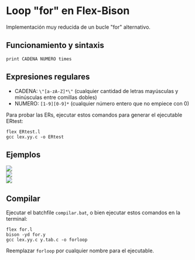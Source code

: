 # Loop "for" en Flex-Bison

Implementación muy reducida de un bucle "for" alternativo.  

## Funcionamiento y sintaxis   

```print CADENA NUMERO times```  

## Expresiones regulares  

- CADENA: `\"[a-zA-Z]*\"` (cualquier cantidad de letras mayúsculas y minúsculas entre comillas dobles)
- NUMERO: `[1-9][0-9]*` (cualquier número entero que no empiece con 0)

Para probar las ERs, ejecutar estos comandos para generar el ejecutable ERtest:  

```
flex ERtest.l
gcc lex.yy.c -o ERtest
```

## Ejemplos  

![](img/1.PNG)  
![](img/2.PNG)  
![](img/3.PNG)  

## Compilar  

Ejecutar el batchfile `compilar.bat`, o bien ejecutar estos comandos en la terminal:  

```
flex for.l  
bison -yd for.y  
gcc lex.yy.c y.tab.c -o forloop  
```

Reemplazar `forloop` por cualquier nombre para el ejecutable.